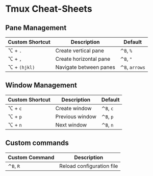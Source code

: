 # Tmux Cheat-Sheets

## Pane Management

| Custom Shortcut | Description | Default |
| --- | --- | --- |
| ⌥ + `.` | Create vertical pane | ⌃`B`, `%` |
| ⌥ + `,` | Create horizontal pane | ⌃`B`, `"` |
| ⌥ + `(hjkl)` | Navigate between panes | ⌃`B`, `arrows` |

##  Window Management

| Custom Shortcut | Description | Default |
| --- | --- | --- |
| ⌥ + `c` | Create window | ⌃`B`, `c` |
| ⌥ + `p` | Previous window | ⌃`B`, `p` |
| ⌥ + `n` | Next window | ⌃`B`, `n` |

## Custom commands

| Custom Command | Description |
| --- | --- |
| ⌃`B`, `R` | Reload configuration file |
